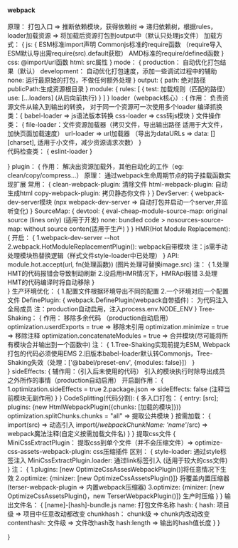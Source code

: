 #### webpack 

原理： 打包入口 => 推断依赖模块，获得依赖树 => 递归依赖树，根据rules，loader加载资源 => 将加载后资源打包到output中（默认只处理js文件）
加载方式： {
    js: {
        ESM标准import声明
        Commonjs标准的require函数 （require导入ESM默认导出需require(src).default获取）
        AMD标准的require/defined函数
    }
    css: @import/url函数
    html: src属性
}
mode： {
    production： 自动优化打包结果（默认）
    development： 自动优化打包速度，添加一些调试过程中的辅助
    none: 运行最原始的打包，不做任何额外处理
}
output: {
    path: 绝对路径
    publicPath:生成资源根目录
}
module: {
    rules: [
        {
            test: 加载规则（匹配的路径）
            use: [...loaders] (从后向前执行)
        }
    ]
}
loader（webpack核心）: {
    作用： 负责资源文件从输入到输出的转换， 对于同一个资源可一次使用多个loader
    编译抓换类：{
        babel-loader => js语法版本转换
        css-loader => css转js模块
    }
    文件操作类： {
        file-loader：文件资源加载器（拷贝文件，导出输出路径 适用于大文件，加快页面加载速度）
        url-loader =>  url加载器 （导出为dataURLs => data: [<mediatype>][charset],<data> 适用于小文件，减少资源请求次数）
    }   
    代码检查类： {
        eslint-loader
    }

}
plugin： {
    作用： 解决出资源加载外，其他自动化的工作（eg: clean/copy/compress...）
    原理： 通过webpack生命周期节点的钩子挂载函数实现扩展
    常用： {
        clean-webpack-plugin: 清除文件
        html-webpack-plugin: 自动生成html
        copy-webpack-plugin: 拷贝静态你文件
    }
}
DevServer: {
    webpack-dev-server模块 (npx webpack-dev-server => 自动打包并启动一个server,并监听变化)
}
SourceMap: {
    devtool: {
        eval-cheap-module-source-map: original source (lines only) (适用于开发)
        none: bundled code > nosources-source-map: without source conten(适用于生产)
    }
}
HMR(Hot Module Replacement): {
    开启： {
        1.webpack-dev-server --hot
        2.webpack.HotModuleReplacementPlugin(): webpack自带模块
        注：js需手动处理模块热替换逻辑（样式文件style-loader中已处理）
    }
    API: module.hot.accept(url, fn(处理函数)) (图片处理可替换image.src)
    注： {
        1.处理HMT的代码报错会导致制动刷新
        2.没启用HMR情况下，HMRApi报错
        3.处理HMT的代码编译时将自动移除
    }   
}
生产环境优化： {
    1.配置文件根据环境导出不同的配置
    2.一个环境对应一个配置文件
    DefinePlugin: {
        webpack.DefinePlugin(webpack自带插件)： 为代码注入全局成员
        注：production自动启用，注入process.env.NODE_ENV 
    }
    Tree-Shaking： {
        作用： 移除多余代码 （production自动启用）
        optimization.userdExports = true => 移除未引用
        optimization.minimize = true => 移除注释
        optimization.concatenateModules = true => 合并模块(尽可能将所有模块合并输出到一个函数中)
        注： {
            1.Tree-Shaking实现前提为ESM, Webpack打包的代码必须使用EMS
            2.旧版本babel-loader默认转Commonjs，Tree-Shaking失效（处理：['@babel/preset-env', {modules: false}]）
        }    
    }
    sideEffects: {
        辅作用：（引入后未使用的代码） 引入的模块执行时除导出成员之外所作的事情（production自动启用）
        开启副作用： {
            1.optimization.sideEffects = true
            2.package.json => sideEffects: false (注释当前模块无副作用)
        }
    }
    CodeSplitting(代码分割): {
        多入口打包： {
            entry: [src]; plugins: {new HtmlWebpackPlugin({chunks: [加载的模块]})}
            optimization.splitChunks.chunks = "all" => 提取公共模块 
        }
        按需加载： {
            import(src) => 动态引入
            import(/*webpackChunkName: 'name'*/src) => webpack魔法注释(自定义按需加载文件名)
        }
    }
    提取css文件 {
        MiniCssExtractPlugin： 提取css到单个文件（并不会压缩文件）=> optimize-css-assets-webpack-plugin: css压缩插件
        区别： {
            style-loader: 通过style标签注入
            MiniCssExtractPlugin.loader: 通过link标签引入 (适用于较大的css文件)
        }
        注： {
            1.plugins: [new OptimizeCssAssesWebpackPlugin()]将任意情况下生效
            2.optimize: {minizer: [new OptimizeCssAssetsPlugin()]} 将覆盖内置压缩器(terser-webpack-plugin => 内置webpack压缩器)
            3.optimize: {minizer: [new OptimizeCssAssetsPlugin()，new TerserWebpackPlugin()]} 生产时压缩
        }
    }
    输出文件名： {
        [name]-[hash]-bundle.js
        name: 打包文件名称
        hash: {
            hash: 项目级 => 项目中任意改动都改变
            chunkhash： chunk级 => chunk内改动改变
            contenthash: 文件级 => 文件改hash改
            hash:length => 输出的hash值长度
        }
    }


}
